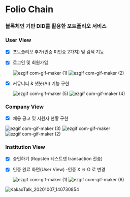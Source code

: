 # Folio Chain

###  블록체인 기반 DID를 활용한 포트폴리오 서비스



### User View

- [x] 포트폴리오 추가(인증 미인증 2가지) 및 검색 기능 

- [x] 로그인 및 회원가입 

  ![ezgif com-gif-maker (1)](https://user-images.githubusercontent.com/39898938/95290785-17662f00-08a9-11eb-8404-714944f93ace.gif)                                                                         ![ezgif com-gif-maker (2)](https://user-images.githubusercontent.com/39898938/95290825-306ee000-08a9-11eb-9be5-c040a1aedf80.gif)

  



- [x] 커뮤니티 & 챗봇(AI) 기능 구현

  ![ezgif com-gif-maker (5)](https://user-images.githubusercontent.com/39898938/95290924-5eecbb00-08a9-11eb-8533-ab42d5034715.gif)                                         ![ezgif com-gif-maker (4)](https://user-images.githubusercontent.com/39898938/95290917-5a280700-08a9-11eb-8e30-f82b38994f03.gif) 

  

### Company View

- [x] 채용 공고 및 지원자 현황 구현

![ezgif com-gif-maker (3)](https://user-images.githubusercontent.com/39898938/95305017-653a6180-08c0-11eb-92be-ac46129a3025.gif)   ![ezgif com-gif-maker](https://user-images.githubusercontent.com/39898938/95305023-666b8e80-08c0-11eb-843e-37cc9c4a6cbf.gif) ![ezgif com-gif-maker (2)](https://user-images.githubusercontent.com/39898938/95305027-679cbb80-08c0-11eb-96e9-1a88050284ef.gif) 

   

### Institution View

- [x] 승인하기 (Ropsten 테스트넷 transaction 전송)

- [x] 인증 완료 화면(User View) -인증 X => O 로 변경

  

  ![ezgif com-gif-maker (1)](https://user-images.githubusercontent.com/39898938/95304740-02e16100-08c0-11eb-982b-974ad872a275.gif)                                      ![ezgif com-gif-maker (6)](https://user-images.githubusercontent.com/39898938/95305022-666b8e80-08c0-11eb-87c1-e5fd653703e9.gif) 

![KakaoTalk_20201007_140730854](https://user-images.githubusercontent.com/39898938/95306799-d11dc980-08c2-11eb-96ef-20bba71d2871.png)